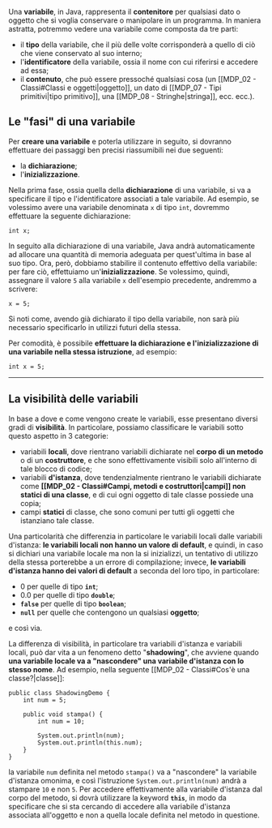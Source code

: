 Una **variabile**, in Java, rappresenta il **contenitore** per qualsiasi dato o oggetto che si voglia conservare o manipolare in un programma. In maniera astratta, potremmo vedere una variabile come composta da tre parti:
- il **tipo** della variabile, che il più delle volte corrisponderà a quello di ciò che viene conservato al suo interno;
- l'**identificatore** della variabile, ossia il nome con cui riferirsi e accedere ad essa;
- il **contenuto**, che può essere pressoché qualsiasi cosa (un [[MDP_02 - Classi#Classi e oggetti|oggetto]], un dato di [[MDP_07 - Tipi primitivi|tipo primitivo]], una [[MDP_08 - Stringhe|stringa]], ecc. ecc.).

## Le "fasi" di una variabile

Per **creare una variabile** e poterla utilizzare in seguito, si dovranno effettuare dei passaggi ben precisi riassumibili nei due seguenti:
- la **dichiarazione**;
- l'**inizializzazione**.

Nella prima fase, ossia quella della **dichiarazione** di una variabile, si va a specificare il tipo e l'identificatore associati a tale variabile. Ad esempio, se volessimo avere una variabile denominata `x` di tipo `int`, dovremmo effettuare la seguente dichiarazione:

```
int x;
```

In seguito alla dichiarazione di una variabile, Java andrà automaticamente ad allocare una quantità di memoria adeguata per quest'ultima in base al suo tipo. Ora, però, dobbiamo stabilire il contenuto effettivo della variabile: per fare ciò, effettuiamo un'**inizializzazione**. Se volessimo, quindi, assegnare il valore `5` alla variabile `x` dell'esempio precedente, andremmo a scrivere:

```
x = 5;
```

Si noti come, avendo già dichiarato il tipo della variabile, non sarà più necessario specificarlo in utilizzi futuri della stessa.

Per comodità, è possibile **effettuare la dichiarazione e l'inizializzazione di una variabile nella stessa istruzione**, ad esempio:

```
int x = 5;
```
___
## La visibilità delle variabili

In base a dove e come vengono create le variabili, esse presentano diversi gradi di **visibilità**. In particolare, possiamo classificare le variabili sotto questo aspetto in 3 categorie:
- variabili **locali**, dove rientrano variabili dichiarate nel **corpo di un metodo** o di un **costruttore**, e che sono effettivamente visibili solo all'interno di tale blocco di codice;
- variabili **d'istanza**, dove tendenzialmente rientrano le variabili dichiarate come **[[MDP_02 - Classi#Campi, metodi e costruttori|campi]] non statici di una classe**, e di cui ogni oggetto di tale classe possiede una copia;
- campi **statici** di classe, che sono comuni per tutti gli oggetti che istanziano tale classe.

Una particolarità che differenzia in particolare le variabili locali dalle variabili d'istanza: **le variabili locali non hanno un valore di default**, e quindi, in caso si dichiari una variabile locale ma non la si inizializzi, un tentativo di utilizzo della stessa porterebbe a un errore di compilazione; invece, **le variabili d'istanza hanno dei valori di default** a seconda del loro tipo, in particolare:
- $0$ per quelle di tipo **`int`**;
- $0.0$ per quelle di tipo **`double`**;
- **`false`** per quelle di tipo **`boolean`**;
- **`null`** per quelle che contengono un qualsiasi **oggetto**;

e così via.

La differenza di visibilità, in particolare tra variabili d'istanza e variabili locali, può dar vita a un fenomeno detto "**shadowing**", che avviene quando **una variabile locale va a "nascondere" una variabile d'istanza con lo stesso nome**. Ad esempio, nella seguente [[MDP_02 - Classi#Cos'è una classe?|classe]]:

```
public class ShadowingDemo {
	int num = 5;

	public void stampa() {
		int num = 10;
		
		System.out.println(num);
		System.out.println(this.num);
	}
}
```

la variabile `num` definita nel metodo `stampa()` va a "nascondere" la variabile d'istanza omonima, e così l'istruzione `System.out.println(num)` andrà a stampare `10` e non `5`. Per accedere effettivamente alla variabile d'istanza dal corpo del metodo, si dovrà utilizzare la keyword **`this`**, in modo da specificare che si sta cercando di accedere alla variabile d'istanza associata all'oggetto e non a quella locale definita nel metodo in questione.